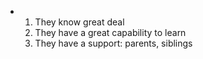 - 1. They know great deal
  2. They have a great capability to learn
  3. They have a support: parents, siblings